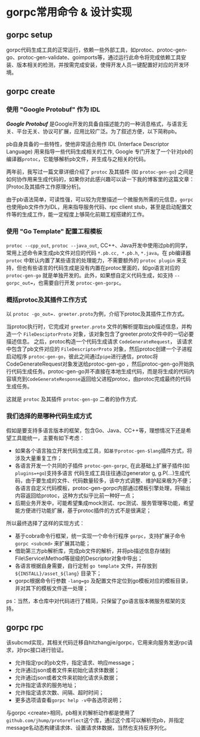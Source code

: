 # gorpc常用命令 & 设计实现 

## gorpc setup

gorpc代码生成工具的正常运行，依赖一些外部工具，如protoc、protoc-gen-go、protoc-gen-validate、goimports等，通过运行此命令将完成依赖工具安装、版本相关的检测，并按需完成安装，使得开发人员一键配置好对应的开发环境。

## gorpc create

### 使用 "Google Protobuf" 作为 IDL

***Google Protobuf*** 是Google开发的具备自描述能力的一种消息格式，与语言无关、平台无关、协议可扩展，应用比较广泛。为了叙述方便，以下简称pb。

pb自身具备的一些特性，使他非常适合用作 IDL (Interface Descriptor Language) 用来指导一些代码生成相关的工作, Google 专门开发了一个针对pb的编译器`protoc`，它能够解析pb文件，并生成与之相关的代码。

两年前，我写过一篇文章详细介绍了 `protoc` 及其插件 (如 `protoc-gen-go`) 之间是如何协作用来生成代码的，如果你对此感兴趣可以读一下我的博客里的这篇文章：[Protoc及其插件工作原理分析]。

由于pb语法简单，可读性强，可以较为完整描述一个微服务所需的元信息，`gorpc` 也使用pb文件作为IDL，用来指导服务代码、rpc client stub，甚至是启动配置文件等的生成工作，能一定程度上够简化前期工程搭建的工作。

### 使用 "Go Template" 配置工程模板

`protoc --cpp_out`, `protoc --java_out`, CC++、Java开发中使用过pb的同学，常用上述命令来生成pb文件对应的代码 `*.pb.cc, *.pb.h`, `*.java`。在 pb编译器 `protoc` 中默认内置了某些语言的处理能力，不需要额外的 `protoc plugin` 来支持，但也有些语言的代码生成是没有内置在protoc里面的，如go语言对应的 `protoc-gen-go` 就是单独开发的。此外，如果想自定义代码生成，如支持 `--gorpc_out=`，也需要自行开发 `protoc-gen-gorpc`。

### 概括protoc及其插件工作方式

以 `protoc -go_out=. greeter.proto`为例，介绍下protoc及其插件工作方式。

当protoc执行时，它完成对 `greeter.proto` 文件的解析提取出pb描述信息，并构造一个 `FileDesciptorProto` 对象，该对象包含了greeter.proto文件中的一切必要描述信息。 之后，protoc构造一个代码生成请求 `CodeGenerateRequest`， 该请求中包含了pb文件对应的 `FileDescriptorProto` 对象，然后protoc创建一个子进程启动程序 `protoc-gen-go`，彼此之间通过`pipe`进行通信，protoc将CodeGenerateRequest对象发送给protoc-gen-go
，然后protoc-gen-go开始执行代码生成任务。protoc-gen-go并不直接在本地生成代码，而是将生成的代码内容填充到`CodeGenerateResponse`返回给父进程protoc，由protoc完成最终的代码生成任务。

这就是 `protoc` 及其插件 `protoc-gen-go` 二者的协作方式.

### 我们选择的是哪种代码生成方式

假如是要支持多语言版本的框架，包含Go、Java、CC++等，理想情况下还是希望工具能统一，主要有如下考虑：
- 如果各个语言独立开发代码生成工具，如`基于protoc-gen-$lang`插件方式，将涉及大量重复工作；
- 各语言开发一个共同的子插件 `protoc-gen-gorpc`, 在此基础上扩展子插件(如`plugins=+go`)支持多语言
   代码生成工具往往通过generator g, g.P(...)生成代码，由于要生成的文件、代码数量较多，该中方式调整、维护起来极为不便；
   各语言自定义代码模板，protoc-gen-gorpc内部通过模板引擎处理，将输出内容返回给protoc，这种方式似乎比前一种好一点；
- 后期业务开发中，可能希望集成mock测试、rpc测试、服务管理等功能，希望能方便进行功能扩展，基于protoc插件的方式不是很满足；

所以最终选择了这样的实现方式：
- 基于cobra命令行框架，统一实现一个命令行程序 `gorpc`，支持扩展子命令`gorpc <subcmd>` 来扩展其功能；
- 借助第三方pb解析库，完成pb文件的解析，并将pb描述信息存储到File\Service\Method等层级的Descriptor对象中导出；
- 各语言根据自身需要，自行定制 `go template` 文件，并存放到 `${INSTALL}/asset_${lang}` 目录下；
- gorpc根据命令行参数 `-lang=go` 及配置文件定位到go模板对应的模板目录，并对其下的模板文件逐一处理；

ps：当然，本仓库中对代码进行了精简，只保留了go语言版本微服务框架的支持。

## gorpc rpc

该subcmd实现，其相关代码迁移自hitzhangjie/gorpc，它用来向服务发送rpc请求，对rpc接口进行验证。

- 允许指定rpc的pb文件，指定请求、响应message；
- 允许通过json或者文件来初始化请求体数据；
- 允许通过json或者文件来初始化请求头数据；
- 允许指定请求的服务地址；
- 允许指定请求次数、间隔、超时时间；
- 更多选项请查看`gorpc help -v`中各选项说明；

与gorpc \<create\>相同，pb相关的解析动作都是使用了`github.com/jhump/protoreflect`这个库，通过这个库可以解析完pb，并指定message名动态构建请求体、设置请求体数据，当然也支持反序列化。
